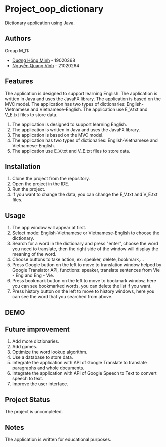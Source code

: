 # Project_oop_dictionary

Dictionary application using Java.

## Authors

Group M_11:

- [Dương Hồng Minh](https://github.com/dhminh01) - 19020368
- [Nguyễn Quang Vinh](https://github.com/AlphaSpecialSkill) - 21020264

## Features

The application is designed to support learning English. The application is written in Java and uses the JavaFX library. The application is based on the MVC model. The application has two types of dictionaries: English-Vietnamese and Vietnamese-English. The application use E_V.txt and V_E.txt files to store data.

   1. The application is designed to support learning English.
   2. The application is written in Java and uses the JavaFX library.
   3. The application is based on the MVC model.
   4. The application has two types of dictionaries: English-Vietnamese and Vietnamese-English.
   5. The application use E_V.txt and V_E.txt files to store data.
## Installation
   1. Clone the project from the repository.
   2. Open the project in the IDE.
   3. Run the project.
   4. If you want to change the data, you can change the E_V.txt and V_E.txt files.
## Usage
   1. The app window will appear at first.
2. Select mode: English-Vietnamese or Vietnamese-English to choose the dictionary. 
3. Search for a word in the dictionary and press "enter", choose the word you need to translate, then the right side of the window will display the meaning of the word.
4. Choose buttons to take action, ex: speaker, delete, bookmark,...
5. Press Google button on the left to move to translation window helped by Google Translator API, functions: speaker, translate sentences from Vie - Eng and Eng - Vie.
6. Press bookmark button on the left to move to bookmark window, here you can see bookmarked words, you can delete the list if you want.
7. Press history button on the left to move to history windows, here you can see the word that you searched from above.

## DEMO 

## Future improvement
1. Add more dictionaries. 
2. Add games. 
3. Optimize the word lookup algorithm. 
4. Use a database to store data. 
5. Integrate the application with API of Google Translate to translate paragraphs and whole documents. 
6. Integrate the application with API of Google Speech to Text to convert speech to text. 
7. Improve the user interface.

## Project Status
The project is uncompleted.

## Notes
The application is written for educational purposes.